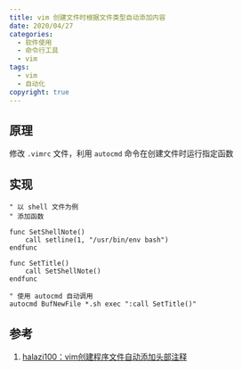 ```yaml
---
title: vim 创建文件时根据文件类型自动添加内容
date: 2020/04/27
categories:
  - 软件使用
  - 命令行工具
  - vim
tags:
  - vim
  - 自动化
copyright: true
---
```


## 原理

修改 `.vimrc` 文件，利用 `autocmd` 命令在创建文件时运行指定函数

## 实现

```
" 以 shell 文件为例
" 添加函数

func SetShellNote()
    call setline(1, "/usr/bin/env bash")
endfunc

func SetTitle()
    call SetShellNote()
endfunc

" 使用 autocmd 自动调用
autocmd BufNewFile *.sh exec ":call SetTitle()"
```

## 参考

1. [halazi100：vim创建程序文件自动添加头部注释][1]

[1]: https://blog.csdn.net/halazi100/article/details/78245725